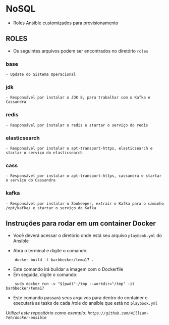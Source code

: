 # NoSQL 

- Roles Ansible customizados para provisionamento

## ROLES

- Os seguintes arquivos podem ser encontrados no diretório `roles`

### base
    - Update do Sistema Operacional

### jdk
    - Responsável por instalar o JDK 8, para trabalhar com o Kafka e Cassandra

### redis
    - Responsável por instalar o redis e startar o serviço do redis

### elasticsearch
    - Responsável por instalar o apt-transport-https, elasticsearch e startar o serviço do elasticsearch
  
### cass
    - Responsável por instalar o apt-transport-https, cassandra e startar o serviço do Cassandra

### kafka
    - Responsável por instalar o Zookeeper, extrair o Kafka para o caminho /opt/kafka/ e startar o serviço do Kafka

## Instruções para rodar em um container Docker

- Você deverá acessar o diretório onde está seu arquivo `playbook.yml` do Ansible

- Abra o terminal e digite o comando:

```
    docker build -t barbbecker/tema17 .
```

- Este comando irá buildar a imagem com o Dockerfile
- Em seguida, digite o comando:

```
    sudo docker run -v "$(pwd)":/tmp --workdir="/tmp" -it barbbecker/tema17
```

- Este comando passará seus arquivos para dentro do container e executará as tasks de cada /role do ansible que está no `playbook.yml`

*Utilizei este repositório como exemplo: `https://github.com/William-Yeh/docker-ansible`*
